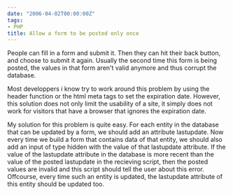 ```yaml
---
date: "2006-04-02T00:00:00Z"
tags:
- PHP
title: Allow a form to be posted only once
---
```

People can fill in a form and submit it. Then they can hit their back button, and choose to submit it again. Usually the second time this form is being posted, the values in that form aren't valid anymore and thus corrupt the database.
  
Most developpers i know try to work around this problem by using the header function or the html meta tags to set the expiration date. However, this solution does not only limit the usability of a site, it simply does not work for visitors that have a browser that ignores the expiration date.

My solution for this problem is quite easy. For each entity in the database that can be updated by a form, we should add an attribute lastupdate. Now every time we build a form that contains data of that entity, we should also add an input of type hidden with the value of that lastupdate attribute. If the value of the lastupdate attribute in the database is more recent than the value of the posted lastupdate in the recieving script, then the posted values are invalid and this script should tell the user about this error. Offcourse, every time such an entity is updated, the lastupdate attribute of this entity should be updated too.
